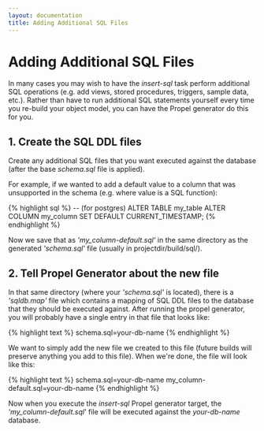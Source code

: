 ```yaml
---
layout: documentation
title: Adding Additional SQL Files
---
```


# Adding Additional SQL Files #

In many cases you may wish to have the _insert-sql_ task perform additional SQL operations (e.g. add views, stored procedures, triggers, sample data, etc.).  Rather than have to run additional SQL statements yourself every time you re-build your object model, you can have the Propel generator do this for you.

## 1. Create the SQL DDL files ##

Create any additional SQL files that you want executed against the database (after the base _schema.sql_ file is applied).

For example, if we wanted to add a default value to a column that was unsupported in the schema (e.g. where value is a SQL function):

{% highlight sql %}
-- (for postgres)
ALTER TABLE my_table ALTER COLUMN my_column SET DEFAULT CURRENT_TIMESTAMP;
{% endhighlight %}

Now we save that as _'my_column-default.sql'_ in the same directory as the generated _'schema.sql'_ file (usually in projectdir/build/sql/).

## 2. Tell Propel Generator about the new file ##

In that same directory (where your _'schema.sql'_ is located), there is a _'sqldb.map'_ file which contains a mapping of SQL DDL files to the database that they should be executed against.  After running the propel generator, you will probably have a single entry in that file that looks like:

{% highlight text %}
schema.sql=your-db-name
{% endhighlight %}

We want to simply add the new file we created to this file (future builds will preserve anything you add to this file).  When we're done, the file will look like this:

{% highlight text %}
schema.sql=your-db-name
my_column-default.sql=your-db-name
{% endhighlight %}

Now when you execute the _insert-sql_ Propel generator target, the _'my_column-default.sql_' file will be executed against the _your-db-name_ database.
